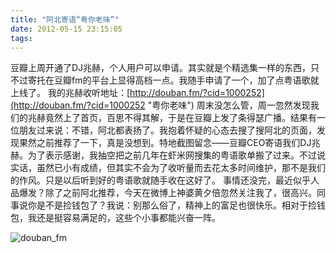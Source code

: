 ```yaml
---
title: "阿北寄语“粤你老味”"
date: 2012-05-15 23:15:05
tags:
---
```


豆瓣上周开通了DJ兆赫，个人用户可以申请。其实就是个精选集一样的东西，只不过寄托在豆瓣fm的平台上显得高档一点。我随手申请了一个，加了点粤语歌就上线了。 我的兆赫收听地址：[http://douban.fm/?cid=1000252](http://douban.fm/?cid=1000252 "粤你老味") 周末没怎么管，周一忽然发现我们的兆赫竟然上了首页，百思不得其解，于是在豆瓣上发了条得瑟广播。结果有一位朋友过来说：不错，阿北都表扬了。我抱着怀疑的心态去搜了搜阿北的页面，发现果然之前推荐了一下，真是没想到。特地截图留念——豆瓣CEO寄语我们DJ兆赫。为了表示感谢，我抽空把之前几年在虾米网搜集的粤语歌单搬了过来。不过说实话，虽然已小有成绩，但其实不会为了收听量而去花太多时间维护，那不是我们的作风。只是以后听到好的粤语歌就随手收在这好了。 事情还没完，最近似乎人品爆发？除了之前阿北推荐，今天在微博上神婆黄夕倍忽然关注我了，很高兴。同事说你是不是捡钱包了？我说：别那么俗了，精神上的富足也很快乐。相对于捡钱包，我还是挺容易满足的，这些个小事都能兴奋一阵。 

![](../../../images/2012/douban_fm.png "douban_fm")